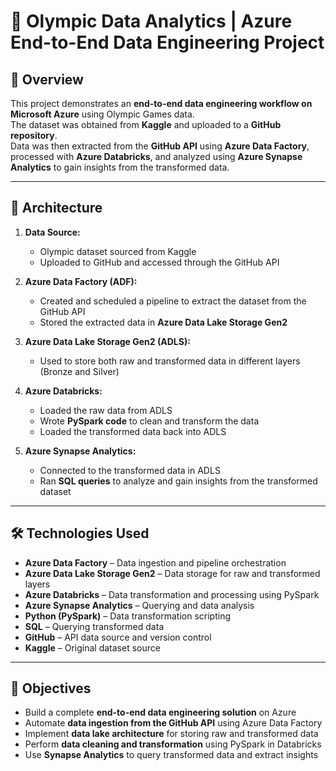 # 🏅 Olympic Data Analytics | Azure End-to-End Data Engineering Project  

## 📘 Overview  
This project demonstrates an **end-to-end data engineering workflow on Microsoft Azure** using Olympic Games data.  
The dataset was obtained from **Kaggle** and uploaded to a **GitHub repository**.  
Data was then extracted from the **GitHub API** using **Azure Data Factory**, processed with **Azure Databricks**, and analyzed using **Azure Synapse Analytics** to gain insights from the transformed data.  

---

## 🧩 Architecture  
1. **Data Source:**  
   - Olympic dataset sourced from Kaggle  
   - Uploaded to GitHub and accessed through the GitHub API  

2. **Azure Data Factory (ADF):**  
   - Created and scheduled a pipeline to extract the dataset from the GitHub API  
   - Stored the extracted data in **Azure Data Lake Storage Gen2**  

3. **Azure Data Lake Storage Gen2 (ADLS):**  
   - Used to store both raw and transformed data in different layers (Bronze and Silver)  

4. **Azure Databricks:**  
   - Loaded the raw data from ADLS  
   - Wrote **PySpark code** to clean and transform the data  
   - Loaded the transformed data back into ADLS  

5. **Azure Synapse Analytics:**  
   - Connected to the transformed data in ADLS  
   - Ran **SQL queries** to analyze and gain insights from the transformed dataset  

---

## 🛠️ Technologies Used  
- **Azure Data Factory** – Data ingestion and pipeline orchestration  
- **Azure Data Lake Storage Gen2** – Data storage for raw and transformed layers  
- **Azure Databricks** – Data transformation and processing using PySpark  
- **Azure Synapse Analytics** – Querying and data analysis  
- **Python (PySpark)** – Data transformation scripting  
- **SQL** – Querying transformed data  
- **GitHub** – API data source and version control  
- **Kaggle** – Original dataset source  

---

## 🎯 Objectives  
- Build a complete **end-to-end data engineering solution** on Azure  
- Automate **data ingestion from the GitHub API** using Azure Data Factory  
- Implement **data lake architecture** for storing raw and transformed data  
- Perform **data cleaning and transformation** using PySpark in Databricks  
- Use **Synapse Analytics** to query transformed data and extract insights  
